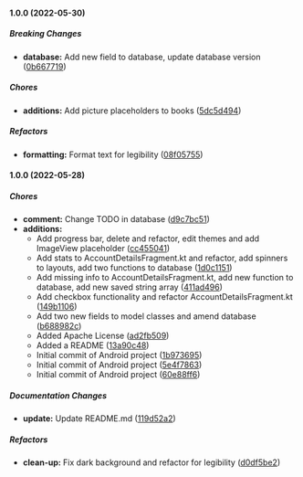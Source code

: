 #### 1.0.0 (2022-05-30)

##### Breaking Changes

* **database:**  Add new field to database, update database version ([0b667719](https://github.com/Mr-Chunky/SpellBooks/commit/0b6677193777024b00477cd4f860da64f313c971))

##### Chores

* **additions:**  Add picture placeholders to books ([5dc5d494](https://github.com/Mr-Chunky/SpellBooks/commit/5dc5d4944998286b17e70e18eceaceefa0a0cfea))

##### Refactors

* **formatting:**  Format text for legibility ([08f05755](https://github.com/Mr-Chunky/SpellBooks/commit/08f0575555a42f6c4c6193bbc4ae12b4e8b8a5a5))

#### 1.0.0 (2022-05-28)

##### Chores

* **comment:**  Change TODO in database ([d9c7bc51](https://github.com/Mr-Chunky/SpellBooks/commit/d9c7bc51a3adc7213a7dcfad74564005947b0a97))
* **additions:**
  *  Add progress bar, delete and refactor, edit themes and add ImageView placeholder ([cc455041](https://github.com/Mr-Chunky/SpellBooks/commit/cc45504105ebe4542448df2ba410a20b43f9ce16))
  *  Add stats to AccountDetailsFragment.kt and refactor, add spinners to layouts, add two functions to database ([1d0c1151](https://github.com/Mr-Chunky/SpellBooks/commit/1d0c11510311a6fd5a42c7adf21b0f3bd319b1bb))
  *  Add missing info to AccountDetailsFragment.kt, add new function to database, add new saved string array ([411ad496](https://github.com/Mr-Chunky/SpellBooks/commit/411ad496ccb1de70051a7a10352ca853218df1e1))
  *  Add checkbox functionality and refactor AccountDetailsFragment.kt ([149b1106](https://github.com/Mr-Chunky/SpellBooks/commit/149b1106bd5bb5150e229899ef497ad20ac2039b))
  *  Add two new fields to model classes and amend database ([b688982c](https://github.com/Mr-Chunky/SpellBooks/commit/b688982cad21cfbcb14f3bc20187a313a590dafb))
  *  Added Apache License ([ad2fb509](https://github.com/Mr-Chunky/SpellBooks/commit/ad2fb509b13ecad145460cbc8f1d29f33bd6c16d))
  *  Added a README ([13a90c48](https://github.com/Mr-Chunky/SpellBooks/commit/13a90c4867bfca45670b101b73ad8c097b06b421))
  *  Initial commit of Android project ([1b973695](https://github.com/Mr-Chunky/SpellBooks/commit/1b973695f3af5cd35f10b305f05652b66021304f))
  *  Initial commit of Android project ([5e4f7863](https://github.com/Mr-Chunky/SpellBooks/commit/5e4f78633423624468221def01a9dfbd4f80b2dd))
  *  Initial commit of Android project ([60e88ff6](https://github.com/Mr-Chunky/SpellBooks/commit/60e88ff6ba5ad9babe8b7b91a8d3cd003ee55b6c))

##### Documentation Changes

* **update:**  Update README.md ([119d52a2](https://github.com/Mr-Chunky/SpellBooks/commit/119d52a2a54f545ac2f3d39bd08ec515a1db2b5a))

##### Refactors

* **clean-up:**  Fix dark background and refactor for legibility ([d0df5be2](https://github.com/Mr-Chunky/SpellBooks/commit/d0df5be28e9fea2ad9179a50f23c80465170989d))


